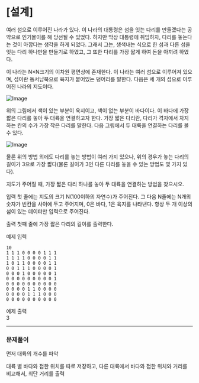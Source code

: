 # [설계]
여러 섬으로 이루어진 나라가 있다. 
이 나라의 대통령은 섬을 잇는 다리를 만들겠다는 공약으로 인기몰이를 해 당선될 수 있었다. 
하지만 막상 대통령에 취임하자, 다리를 놓는다는 것이 아깝다는 생각을 하게 되었다. 
그래서 그는, 생색내는 식으로 한 섬과 다른 섬을 잇는 다리 하나만을 만들기로 하였고, 
그 또한 다리를 가장 짧게 하여 돈을 아끼려 하였다.

이 나라는 N×N크기의 이차원 평면상에 존재한다. 
이 나라는 여러 섬으로 이루어져 있으며, 섬이란 동서남북으로 육지가 붙어있는 덩어리를 말한다. 
다음은 세 개의 섬으로 이루어진 나라의 지도이다.

![Image](https://github.com/user-attachments/assets/255521fa-a841-47d0-9418-f0d1e1a2403a)

위의 그림에서 색이 있는 부분이 육지이고, 
색이 없는 부분이 바다이다. 
이 바다에 가장 짧은 다리를 놓아 두 대륙을 연결하고자 한다. 
가장 짧은 다리란, 다리가 격자에서 차지하는 칸의 수가 가장 작은 다리를 말한다. 
다음 그림에서 두 대륙을 연결하는 다리를 볼 수 있다.

![Image](https://github.com/user-attachments/assets/9f2b0a69-ca92-4982-af58-cb7969f54cbf)

물론 위의 방법 외에도 다리를 놓는 방법이 여러 가지 있으나, 
위의 경우가 놓는 다리의 길이가 3으로 가장 짧다(물론 길이가 3인 다른 다리를 놓을 수 있는 방법도 몇 가지 있다).

지도가 주어질 때, 가장 짧은 다리 하나를 놓아 두 대륙을 연결하는 방법을 찾으시오.

입력
첫 줄에는 지도의 크기 N(100이하의 자연수)가 주어진다. 
그 다음 N줄에는 N개의 숫자가 빈칸을 사이에 두고 주어지며, 0은 바다, 1은 육지를 나타낸다. 
항상 두 개 이상의 섬이 있는 데이터만 입력으로 주어진다.

출력
첫째 줄에 가장 짧은 다리의 길이를 출력한다.

예제 입력
```
10
1 1 1 0 0 0 0 1 1 1  
1 1 1 1 0 0 0 0 1 1  
1 0 1 1 0 0 0 0 1 1  
0 0 1 1 1 0 0 0 0 1  
0 0 0 1 0 0 0 0 0 1
0 0 0 0 0 0 0 0 0 1
0 0 0 0 0 0 0 0 0 0
0 0 0 0 1 1 0 0 0 0
0 0 0 0 1 1 1 0 0 0
0 0 0 0 0 0 0 0 0 0
```

예제 출력  
3

---
### 문제풀이
먼저 대륙의 개수를 파악

대륙 별 바다와 접한 위치를 따로 저장하고, 다른 대륙에서 바다와 접한 위치와
거리를 비교해서, 최단 거리를 출력
